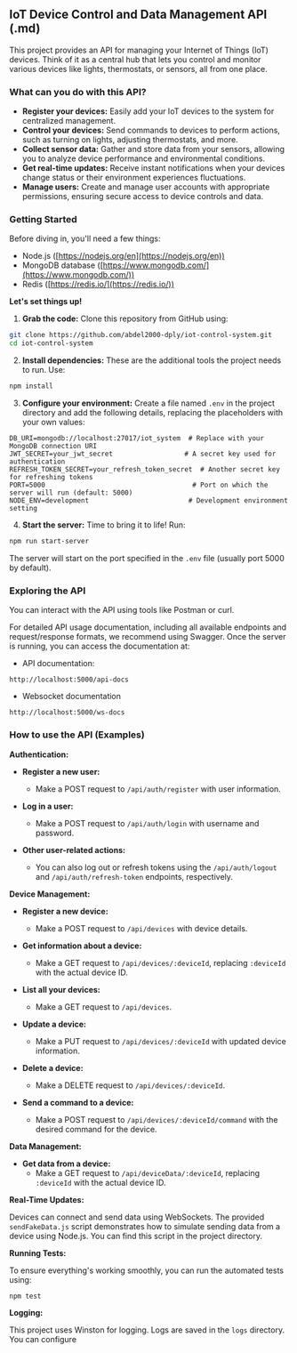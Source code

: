 ## IoT Device Control and Data Management API (.md)
This project provides an API for managing your Internet of Things (IoT) devices. Think of it as a central hub that lets you control and monitor various devices like lights, thermostats, or sensors, all from one place.

### What can you do with this API?

- **Register your devices:** Easily add your IoT devices to the system for centralized management.
- **Control your devices:** Send commands to devices to perform actions, such as turning on lights, adjusting thermostats, and more.
- **Collect sensor data:** Gather and store data from your sensors, allowing you to analyze device performance and environmental conditions.
- **Get real-time updates:** Receive instant notifications when your devices change status or their environment experiences fluctuations.
- **Manage users:** Create and manage user accounts with appropriate permissions, ensuring secure access to device controls and data.

### Getting Started

Before diving in, you'll need a few things:

- Node.js ([https://nodejs.org/en](https://nodejs.org/en))
- MongoDB database ([https://www.mongodb.com/](https://www.mongodb.com/))
- Redis ([https://redis.io/](https://redis.io/))

**Let's set things up!**

1. **Grab the code:** Clone this repository from GitHub using:

```bash
git clone https://github.com/abdel2000-dply/iot-control-system.git
cd iot-control-system
```

2. **Install dependencies:** These are the additional tools the project needs to run. Use:

```bash
npm install
```

3. **Configure your environment:** Create a file named `.env` in the project directory and add the following details, replacing the placeholders with your own values:

```
DB_URI=mongodb://localhost:27017/iot_system  # Replace with your MongoDB connection URI
JWT_SECRET=your_jwt_secret                  # A secret key used for authentication
REFRESH_TOKEN_SECRET=your_refresh_token_secret  # Another secret key for refreshing tokens
PORT=5000                                     # Port on which the server will run (default: 5000)
NODE_ENV=development                         # Development environment setting
```

4. **Start the server:** Time to bring it to life! Run:

```bash
npm run start-server
```

The server will start on the port specified in the `.env` file (usually port 5000 by default).

###  Exploring the API

You can interact with the API using tools like Postman or curl. 

For detailed API usage documentation, including all available endpoints and request/response formats, we recommend using Swagger. Once the server is running, you can access the documentation at:

- API documentation:
```
http://localhost:5000/api-docs
```
- Websocket documentation
```
http://localhost:5000/ws-docs
```

### How to use the API (Examples)

**Authentication:**

- **Register a new user:** 
  - Make a POST request to `/api/auth/register` with user information.

- **Log in a user:**
  - Make a POST request to `/api/auth/login` with username and password.

- **Other user-related actions:**
  - You can also log out or refresh tokens using the `/api/auth/logout` and `/api/auth/refresh-token` endpoints, respectively.

**Device Management:**

- **Register a new device:**
  - Make a POST request to `/api/devices` with device details.

- **Get information about a device:**
  - Make a GET request to `/api/devices/:deviceId`, replacing `:deviceId` with the actual device ID.

- **List all your devices:**
  - Make a GET request to `/api/devices`.

- **Update a device:**
  - Make a PUT request to `/api/devices/:deviceId` with updated device information.

- **Delete a device:**
  - Make a DELETE request to `/api/devices/:deviceId`.

- **Send a command to a device:**
  - Make a POST request to `/api/devices/:deviceId/command` with the desired command for the device.

**Data Management:**

- **Get data from a device:**
  - Make a GET request to `/api/deviceData/:deviceId`, replacing `:deviceId` with the actual device ID.

**Real-Time Updates:**

Devices can connect and send data using WebSockets. The provided `sendFakeData.js` script demonstrates how to simulate sending data from a device using Node.js. You can find this script in the project directory.

**Running Tests:**

To ensure everything's working smoothly, you can run the automated tests using:

```bash
npm test
```

**Logging:**

This project uses Winston for logging. Logs are saved in the `logs` directory. You can configure

